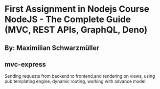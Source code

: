 # First Assignment in Nodejs Course NodeJS - The Complete Guide (MVC, REST APIs, GraphQL, Deno)

## By: Maximilian Schwarzmüller

## mvc-express
Sending requests from backend to frontend,and rendering on views, using pub templating engine, dynamic routing, working with advance model
